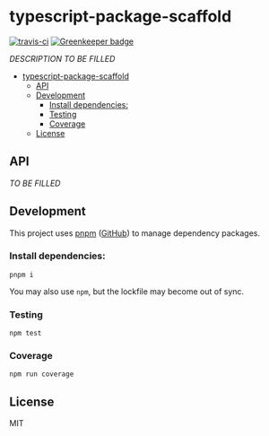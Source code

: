 # typescript-package-scaffold

[![travis-ci](https://travis-ci.org/yume-chan/typescript-package-scaffold.svg?branch=master)](https://travis-ci.org/yume-chan/typescript-package-scaffold) [![Greenkeeper badge](https://badges.greenkeeper.io/yume-chan/typescript-package-scaffold.svg)](https://greenkeeper.io/)

*DESCRIPTION TO BE FILLED*

- [typescript-package-scaffold](#typescript-package-scaffold)
  - [API](#API)
  - [Development](#Development)
    - [Install dependencies:](#Install-dependencies)
    - [Testing](#Testing)
    - [Coverage](#Coverage)
  - [License](#License)

## API

*TO BE FILLED*

## Development

This project uses [pnpm](https://pnpm.js.org/) ([GitHub](https://github.com/pnpm/pnpm)) to manage dependency packages.

### Install dependencies:

``` shell
pnpm i
```

You may also use `npm`, but the lockfile may become out of sync.

### Testing

``` shell
npm test
```

### Coverage

``` shell
npm run coverage
```

## License

MIT
